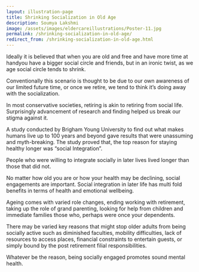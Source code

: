 ```yaml
---
layout: illustration-page
title: Shrinking Socialization in Old Age
description: Soumya Lakshmi
image: /assets/images/eldercareillustrations/Poster-11.jpg
permalink: /shrinking-socialization-in-old-age/
redirect_from: /shrinking-socialization-in-old-age.html
---
```


Ideally it is believed that when you are old and free and have more time at handyou have a bigger social circle and friends, but in an ironic twist, as we age social circle tends to shrink.

Conventionally this scenario is thought to be due to our own awareness of our limited future time, or once we retire, we tend to think it’s doing away with the socialization.

In most conservative societies, retiring is akin to retiring from social life. Surprisingly advancement of research and finding helped us break our stigma against it.

A study conducted by Brigham Young University to find out what makes humans live up to 100 years and beyond gave results that were unassuming and myth-breaking. The study proved that, the top reason for staying healthy longer was “social Integration”.

People who were willing to integrate socially in later lives lived longer than those that did not.

No matter how old you are or how your health may be declining, social engagements are important. Social integration in later life has multi fold benefits in terms of health and emotional wellbeing.

Ageing comes with varied role changes, ending working with retirement, taking up the role of grand parenting, looking for help from children and immediate families those who, perhaps were once your dependents.

There may be varied key reasons that might stop older adults from being socially active such as diminished faculties, mobility difficulties, lack of resources to access places, financial constraints to entertain guests, or simply bound by the post retirement filial responsibilities.

Whatever be the reason, being socially engaged promotes sound mental health.